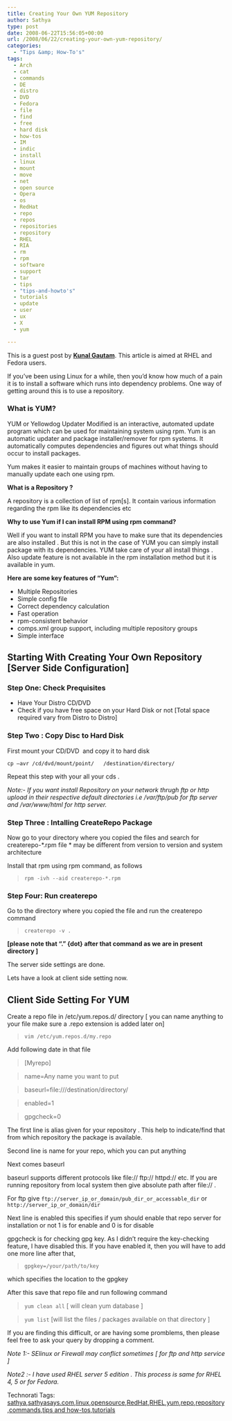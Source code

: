 ```yaml
---
title: Creating Your Own YUM Repository
author: Sathya
type: post
date: 2008-06-22T15:56:05+00:00
url: /2008/06/22/creating-your-own-yum-repository/
categories:
  - "Tips &amp; How-To's"
tags:
  - Arch
  - cat
  - commands
  - DE
  - distro
  - DVD
  - Fedora
  - file
  - find
  - free
  - hard disk
  - how-tos
  - IM
  - indic
  - install
  - linux
  - mount
  - move
  - net
  - open source
  - Opera
  - os
  - RedHat
  - repo
  - repos
  - repositories
  - repository
  - RHEL
  - RIA
  - rm
  - rpm
  - software
  - support
  - tar
  - tips
  - "tips-and-howto's"
  - tutorials
  - update
  - user
  - ux
  - X
  - yum

---
```

This is a guest post by <a href="http://tech-nologic.info/" target="_blank"><strong>Kunal Gautam</strong></a>. This article is aimed at RHEL and Fedora users.

If you’ve been using Linux for a while, then you’d know how much of a pain it is to install a software which runs into dependency problems. One way of getting around this is to use a repository.

### What is YUM?

YUM or Yellowdog Updater Modified is an interactive, automated update program which can be used for maintaining system using rpm. Yum is an automatic updater and package installer/remover for rpm systems. It automatically computes dependencies and figures out what things should occur to install packages.
  
Yum makes it easier to maintain groups of machines without having to manually update each one using rpm.

<!--more-->

**What is a Repository ?**
  
A repository is a collection of list of rpm[s]. It contain various information regarding the rpm like its dependencies etc

**Why to use Yum if I can install RPM using rpm command?**
  
Well if you want to install RPM you have to make sure that its dependencies are also installed . But this is not in the case of YUM you can simply install package with its dependencies. YUM take care of your all install things . Also update feature is not available in the rpm installation method but it is available in yum.

**Here are some key features of “Yum”:**

  * Multiple Repositories
  * Simple config file
  * Correct dependency calculation
  * Fast operation
  * rpm-consistent behavior
  * comps.xml group support, including multiple repository groups
  * Simple interface

## **Starting With Creating Your Own Repository [Server Side Configuration]**

### **Step One: Check Prequisites**

  * Have Your Distro CD/DVD
  * Check if you have free space on your Hard Disk or not [Total space required vary from Distro to Distro]

### **Step Two : Copy Disc to Hard Disk**

First mount your CD/DVD  and copy it to hard disk
  
`cp –avr /cd/dvd/mount/point/   /destination/directory/`

Repeat this step with your all your cds .
  
_Note:- If you want install Repository on your network thrugh ftp or http upload in their respective default directories i.e /var/ftp/pub for ftp server and /var/www/html for http server._

### **Step Three : Intalling CreateRepo Package**

Now go to your directory where you copied the files and search for createrepo-\*.rpm file \* may be different from version to version and system architecture
  
Install that rpm using rpm command, as follows

> `rpm -ivh --aid createrepo-*.rpm`

### **Step Four: Run createrepo**

Go to the directory where you copied the file and run the createrepo command

> `createrepo -v .`

**[please note that “.” {dot} after that command as we are in present directory ]**

The server side settings are done.
  
Lets have a look at client side setting now.

## Client Side Setting For YUM

Create a repo file in /etc/yum.repos.d/ directory [ you can name anything to your file make sure a .repo extension is added later on]

> `vim /etc/yum.repos.d/my.repo`

Add following date in that file

> [Myrepo]
  
> name=Any name you want to put
  
> baseurl=file:///destination/directory/
  
> enabled=1
  
> gpgcheck=0

The first line is alias given for your repository . This help to indicate/find that from which repository the package is available.
  
Second line is name for your repo, which you can put anything
  
Next comes baseurl
  
baseurl supports different protocols like file:// ftp:// httpd:// etc. If you are running repository from local system then give absolute path after file:// .
  
For ftp give `ftp://server_ip_or_domain/pub_dir_or_accessable_dir` or `http://server_ip_or_domain/dir`
  
Next line is enabled this specifies if yum should enable that repo server for installation or not 1 is for enable and 0 is for disable
  
gpgcheck is for checking gpg key. As I didn’t require the key-checking feature, I have disabled this. If you have enabled it, then you will have to add one more line after that,

> `gpgkey=/your/path/to/key`

which specifies the location to the gpgkey

After this save that repo file and run following command

> `yum clean all` [ will clean yum database ]
  
> `yum list` [will list the files / packages available on that directory ]

If you are finding this difficult, or are having some promblems, then please feel free to ask your query by dropping a comment.

_Note 1:- SElinux or Firewall may conflict sometimes [ for ftp and http service ]_
  
_Note2 :- I have used RHEL server 5 edition . This process is same for RHEL 4, 5 or for Fedora._

<div id="scid:0767317B-992E-4b12-91E0-4F059A8CECA8:4a3b7185-3a41-47d3-901e-b711508c4443" class="wlWriterSmartContent" style="padding-right: 0px; display: inline; padding-left: 0px; float: none; padding-bottom: 0px; margin: 0px; padding-top: 0px">
  Technorati Tags: <a rel="tag" href="http://technorati.com/tags/sathya">sathya</a>,<a rel="tag" href="http://technorati.com/tags/sathyasays.com">sathyasays.com</a>,<a rel="tag" href="http://technorati.com/tags/linux">linux</a>,<a rel="tag" href="http://technorati.com/tags/opensource">opensource</a>,<a rel="tag" href="http://technorati.com/tags/RedHat">RedHat</a>,<a rel="tag" href="http://technorati.com/tags/RHEL">RHEL</a>,<a rel="tag" href="http://technorati.com/tags/yum">yum</a>,<a rel="tag" href="http://technorati.com/tags/repo">repo</a>,<a rel="tag" href="http://technorati.com/tags/repository">repository</a>,<a rel="tag" href="http://technorati.com/tags/commands">commands</a>,<a rel="tag" href="http://technorati.com/tags/tips+and+how-tos">tips and how-tos</a>,<a rel="tag" href="http://technorati.com/tags/tutorials">tutorials</a>
</div>